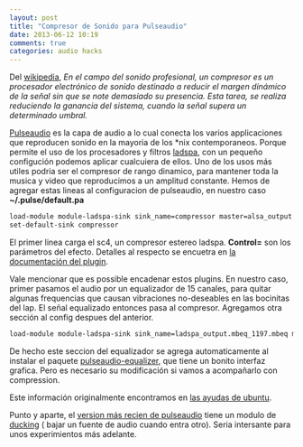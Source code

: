 ```yaml
---
layout: post
title: "Compresor de Sonido para Pulseaudio"
date: 2013-06-12 10:19
comments: true
categories: audio hacks
---
```

Del [wikipedia](https://es.wikipedia.org/wiki/Compresor_%28sonido%29), *En el campo del sonido profesional, un compresor es un procesador electrónico de sonido destinado a reducir el margen dinámico de la señal sin que se note demasiado su presencia. Esta tarea, se realiza reduciendo la ganancia del sistema, cuando la señal supera un determinado umbral.*

[Pulseaudio](http://es.wikipedia.org/wiki/PulseAudio) es la capa de audio a lo cual conecta los varios applicaciones que reproducen sonido en la mayoria de los *nix contemporaneos. Porque permite el uso de los procesadores y filtros [ladspa](http://www.ladspa.org/), con un pequeño configución podemos aplicar cualcuiera de ellos. Uno de los usos más utiles podria ser el compresor de rango dinamico, para mantener toda la musica y video que reproducimos a un amplitud constante. Hemos de agregar estas lineas al configuracion de pulseaudio, en nuestro caso **~/.pulse/default.pa**

``` bash sc4 plugin para pulseaudio
load-module module-ladspa-sink sink_name=compressor master=alsa_output.pci-0000_00_1e.2.analog-stereo plugin=sc4_1882 label=sc4 control=1,1.5,401,-30,20,5,12
set-default-sink compressor
```

El primer linea carga el sc4, un compresor estereo ladspa. **Control=** son los parámetros del efecto. Detalles al respecto se encuetra en [la documentación del plugin](http://plugin.org.uk/ladspa-swh/docs/ladspa-swh.html#tth_sEc2.91).

<!-- more -->

Vale mencionar que es possible encadenar estos plugins. En nuestro caso, primer pasamos el audio por un equalizador de 15 canales, para quitar algunas frequencias que causan vibraciones no-deseables en las bocinitas del lap. El señal equalizado entonces pasa al compresor. Agregamos otra sección al config despues del anterior. 

``` bash equalizador para pulseaudio
load-module module-ladspa-sink sink_name=ladspa_output.mbeq_1197.mbeq master=compressor plugin=mbeq_1197 label=mbeq control=-30.0,-19.7,-15.6,-12.0,-3.9,-1.3,0.0,0.0,0.0,0.0,0.0,0.0,-1.3,-4.6,-5.7
```

De hecho este seccion del equalizador se agrega automaticamente al instalar el paquete [pulseaudio-equalizer](https://aur.archlinux.org/packages/pulseaudio-equalizer/), que tiene un bonito interfaz grafica. Pero es necesario su modificación si vamos a acompañarlo con compression.

Este información originalmente encontramos en [las ayudas de ubuntu](http://askubuntu.com/questions/31580/is-there-a-way-of-leveling-compressing-the-sound-system-wide).

Punto y aparte, el [version más recien de pulseaudio](http://www.freedesktop.org/wiki/Software/PulseAudio/Notes/4.0/) tiene un modulo de [ducking](http://en.wikipedia.org/wiki/Ducking) ( bajar un fuente de audio cuando entra otro). Seria intersante para unos experimientos más adelante. 
